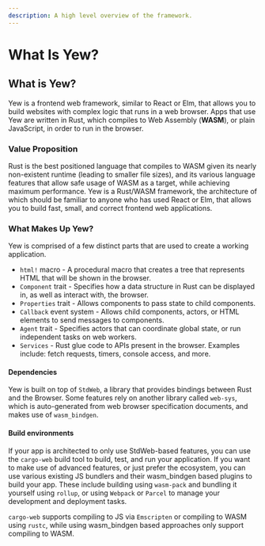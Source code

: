 ```yaml
---
description: A high level overview of the framework.
---
```


# What Is Yew?

## What is Yew?

Yew is a frontend web framework, similar to React or Elm, that allows you to build websites with complex logic that runs in a web browser. Apps that use Yew are written in Rust, which compiles to Web Assembly \(**WASM**\), or plain JavaScript, in order to run in the browser. 

### Value Proposition

Rust is the best positioned language that compiles to WASM given its nearly non-existent runtime \(leading to smaller file sizes\), and its various language features that allow safe usage of WASM as a target, while achieving maximum performance. Yew is a Rust/WASM framework, the architecture of which should be familiar to anyone who has used React or Elm, that allows you to build fast, small, and correct frontend web applications.

### What Makes Up Yew?

Yew is comprised of a few distinct parts that are used to create a working application.

* `html!` macro - A procedural macro that creates a tree that represents HTML that will be shown in the browser.
* `Component` trait - Specifies how a data structure in Rust can be displayed in, as well as interact with, the browser.
* `Properties` trait - Allows components to pass state to child components.
* `Callback` event system - Allows child components, actors, or HTML elements to send messages to components.
* `Agent` trait - Specifies actors that can coordinate global state, or run independent tasks on web workers.
* `Services` - Rust glue code to APIs present in the browser. Examples include: fetch requests, timers, console access, and more.

#### Dependencies

Yew is built on top of `StdWeb`, a library that provides bindings between Rust and the Browser. Some features rely on another library called `web-sys`, which is auto-generated from web browser specification documents, and makes use of `wasm_bindgen`. 

#### Build environments

If your app is architected to only use StdWeb-based features, you can use the `cargo-web` build tool to build, test, and run your application. If you want to make use of advanced features, or just prefer the ecosystem, you can use various existing JS bundlers and their wasm\_bindgen based plugins to build your app. These include building using `wasm-pack` and bundling it yourself using `rollup`, or using `Webpack` or `Parcel` to manage your development and deployment tasks.

`cargo-web` supports compiling to JS via `Emscripten` or compiling to WASM using `rustc`, while using wasm\_bindgen based approaches only support compiling to WASM.



